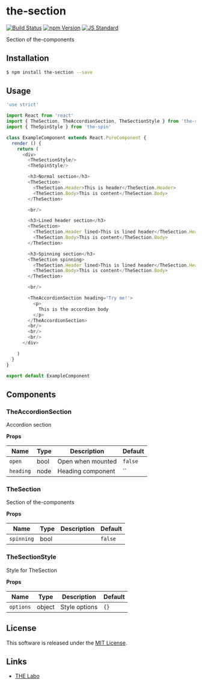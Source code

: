 the-section
==========

<!---
This file is generated by ape-tmpl. Do not update manually.
--->

<!-- Badge Start -->
<a name="badges"></a>

[![Build Status][bd_travis_shield_url]][bd_travis_url]
[![npm Version][bd_npm_shield_url]][bd_npm_url]
[![JS Standard][bd_standard_shield_url]][bd_standard_url]

[bd_repo_url]: https://github.com/the-labo/the-section
[bd_travis_url]: http://travis-ci.org/the-labo/the-section
[bd_travis_shield_url]: http://img.shields.io/travis/the-labo/the-section.svg?style=flat
[bd_travis_com_url]: http://travis-ci.com/the-labo/the-section
[bd_travis_com_shield_url]: https://api.travis-ci.com/the-labo/the-section.svg?token=
[bd_license_url]: https://github.com/the-labo/the-section/blob/master/LICENSE
[bd_codeclimate_url]: http://codeclimate.com/github/the-labo/the-section
[bd_codeclimate_shield_url]: http://img.shields.io/codeclimate/github/the-labo/the-section.svg?style=flat
[bd_codeclimate_coverage_shield_url]: http://img.shields.io/codeclimate/coverage/github/the-labo/the-section.svg?style=flat
[bd_gemnasium_url]: https://gemnasium.com/the-labo/the-section
[bd_gemnasium_shield_url]: https://gemnasium.com/the-labo/the-section.svg
[bd_npm_url]: http://www.npmjs.org/package/the-section
[bd_npm_shield_url]: http://img.shields.io/npm/v/the-section.svg?style=flat
[bd_standard_url]: http://standardjs.com/
[bd_standard_shield_url]: https://img.shields.io/badge/code%20style-standard-brightgreen.svg

<!-- Badge End -->


<!-- Description Start -->
<a name="description"></a>

Section of the-components

<!-- Description End -->


<!-- Overview Start -->
<a name="overview"></a>



<!-- Overview End -->


<!-- Sections Start -->
<a name="sections"></a>

<!-- Section from "doc/guides/01.Installation.md.hbs" Start -->

<a name="section-doc-guides-01-installation-md"></a>

Installation
-----

```bash
$ npm install the-section --save
```


<!-- Section from "doc/guides/01.Installation.md.hbs" End -->

<!-- Section from "doc/guides/02.Usage.md.hbs" Start -->

<a name="section-doc-guides-02-usage-md"></a>

Usage
---------

```javascript
'use strict'

import React from 'react'
import { TheSection, TheAccordionSection, TheSectionStyle } from 'the-section'
import { TheSpinStyle } from 'the-spin'

class ExampleComponent extends React.PureComponent {
  render () {
    return (
      <div>
        <TheSectionStyle/>
        <TheSpinStyle/>

        <h3>Normal section</h3>
        <TheSection>
          <TheSection.Header>This is header</TheSection.Header>
          <TheSection.Body>This is content</TheSection.Body>
        </TheSection>

        <br/>

        <h3>Lined header section</h3>
        <TheSection>
          <TheSection.Header lined>This is lined header</TheSection.Header>
          <TheSection.Body>This is content</TheSection.Body>
        </TheSection>

        <h3>Spinning section</h3>
        <TheSection spinning>
          <TheSection.Header lined>This is lined header</TheSection.Header>
          <TheSection.Body>This is content</TheSection.Body>
        </TheSection>

        <br/>

        <TheAccordionSection heading='Try me!'>
          <p>
            This is the accordion body
          </p>
        </TheAccordionSection>
        <br/>
        <br/>
        <br/>
      </div>

    )
  }
}

export default ExampleComponent

```


<!-- Section from "doc/guides/02.Usage.md.hbs" End -->

<!-- Section from "doc/guides/03.Components.md.hbs" Start -->

<a name="section-doc-guides-03-components-md"></a>

Components
-----------

### TheAccordionSection

Accordion section

**Props**

| Name | Type | Description | Default |
| --- | --- | ---- | ---- |
| `open` | bool  | Open  when mounted | `false` |
| `heading` | node  | Heading component | `` |

### TheSection

Section of the-components

**Props**

| Name | Type | Description | Default |
| --- | --- | ---- | ---- |
| `spinning` | bool  |  | `false` |

### TheSectionStyle

Style for TheSection

**Props**

| Name | Type | Description | Default |
| --- | --- | ---- | ---- |
| `options` | object  | Style options | `{}` |



<!-- Section from "doc/guides/03.Components.md.hbs" End -->


<!-- Sections Start -->


<!-- LICENSE Start -->
<a name="license"></a>

License
-------
This software is released under the [MIT License](https://github.com/the-labo/the-section/blob/master/LICENSE).

<!-- LICENSE End -->


<!-- Links Start -->
<a name="links"></a>

Links
------

+ [THE Labo][t_h_e_labo_url]

[t_h_e_labo_url]: https://github.com/the-labo

<!-- Links End -->

